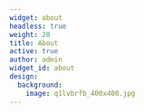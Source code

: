 ```yaml
---
widget: about
headless: true
weight: 20
title: About
active: true
author: admin
widget_id: about
design:
  background:
    image: q1lvbrfb_400x400.jpg
---
```

